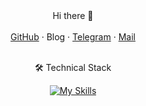 <div align="center">
Hi there 👋
<br>
<br>
<a href="https://github.com/mice333">GitHub</a> · <a>Blog</a> · <a href="https://t.me/mice333_bot">Telegram</a> · <a href="mailto:nokisev@mail.ru">Mail</a>
<br>
<br>
  
🛠 Technical Stack
<br>


[![My Skills](https://skillicons.dev/icons?i=java,spring,mysql,postgresql,mongodb,hibernate,redis,docker,git&theme=light)](https://skillicons.dev)
</div>
